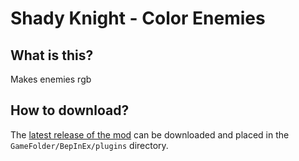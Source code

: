 # Shady Knight - Color Enemies
## What is this?  
Makes enemies rgb
## How to download?  
The [latest release of the mod](https://github.com/TipeSor/ShadyKnight-ColorEnemies/releases/latest) can be downloaded and placed in the `GameFolder/BepInEx/plugins` directory. 
